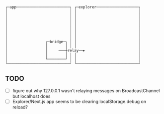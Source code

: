 ```
┌─app────────────────────────┐ ┌─explorer───────────────────┐
│                            │ │                            │
│                            │ │                            │
│                            │ │                            │
│                            │ │                            │
│                            │ │                            │
│                            │ │                            │
│                            │ │                            │
│                 ┌─bridge─┐ │ │                            │
│                 │        │ │ │                            │
│                 │     ───┼relay──►                        │
│                 │        │ │ │                            │
│                 └────────┘ │ │                            │
└────────────────────────────┘ └────────────────────────────┘
```

<!-- diagram via https://asciiflow.com/ -->

## TODO

- [ ] figure out why 127.0.0.1 wasn't relaying messages on BroadcastChannel but localhost does
- [ ] Explorer/Next.js app seems to be clearing localStorage.debug on reload?
